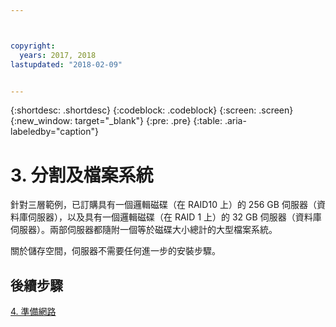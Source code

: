 ```yaml
---



copyright:
  years: 2017, 2018
lastupdated: "2018-02-09"


---
```


{:shortdesc: .shortdesc}
{:codeblock: .codeblock}
{:screen: .screen}
{:new_window: target="_blank"}
{:pre: .pre}
{:table: .aria-labeledby="caption"}

# 3. 分割及檔案系統

針對三層範例，已訂購具有一個邏輯磁碟（在 RAID10 上）的 256 GB 伺服器（資料庫伺服器），以及具有一個邏輯磁碟（在 RAID 1 上）的 32 GB 伺服器（資料庫伺服器）。兩部伺服器都隨附一個等於磁碟大小總計的大型檔案系統。

關於儲存空間，伺服器不需要任何進一步的安裝步驟。

## 後續步驟

[4. 準備網路](/docs/infrastructure/sap-netweaver-ms-qrg/ms-prepare-network.html#network)
